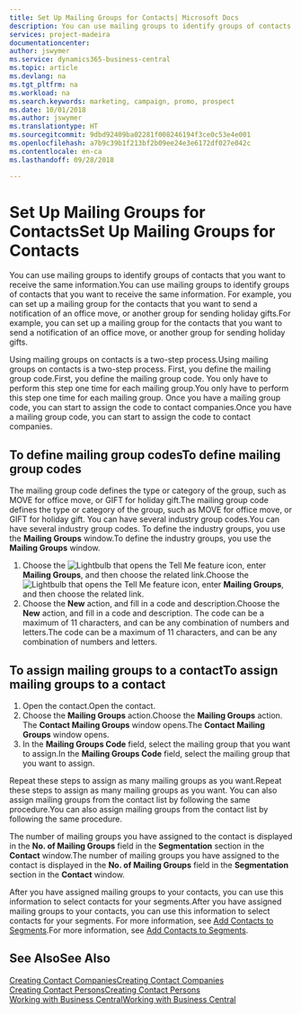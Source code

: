 ```yaml
---
title: Set Up Mailing Groups for Contacts| Microsoft Docs
description: You can use mailing groups to identify groups of contacts that you want to receive the same information, for example, for a marketing campaign or promo.
services: project-madeira
documentationcenter: 
author: jswymer
ms.service: dynamics365-business-central
ms.topic: article
ms.devlang: na
ms.tgt_pltfrm: na
ms.workload: na
ms.search.keywords: marketing, campaign, promo, prospect
ms.date: 10/01/2018
ms.author: jswymer
ms.translationtype: HT
ms.sourcegitcommit: 9dbd92409ba02281f008246194f3ce0c53e4e001
ms.openlocfilehash: a7b9c39b1f213bf2b09ee24e3e6172df027e042c
ms.contentlocale: en-ca
ms.lasthandoff: 09/28/2018

---
```

# <a name="set-up-mailing-groups-for-contacts"></a><span data-ttu-id="da7f1-103">Set Up Mailing Groups for Contacts</span><span class="sxs-lookup"><span data-stu-id="da7f1-103">Set Up Mailing Groups for Contacts</span></span>
<span data-ttu-id="da7f1-104">You can use mailing groups to identify groups of contacts that you want to receive the same information.</span><span class="sxs-lookup"><span data-stu-id="da7f1-104">You can use mailing groups to identify groups of contacts that you want to receive the same information.</span></span> <span data-ttu-id="da7f1-105">For example, you can set up a mailing group for the contacts that you want to send a notification of an office move, or another group for sending holiday gifts.</span><span class="sxs-lookup"><span data-stu-id="da7f1-105">For example, you can set up a mailing group for the contacts that you want to send a notification of an office move, or another group for sending holiday gifts.</span></span>

<span data-ttu-id="da7f1-106">Using mailing groups on contacts is a two-step process.</span><span class="sxs-lookup"><span data-stu-id="da7f1-106">Using mailing groups on contacts is a two-step process.</span></span> <span data-ttu-id="da7f1-107">First, you define the mailing group code.</span><span class="sxs-lookup"><span data-stu-id="da7f1-107">First, you define the mailing group code.</span></span> <span data-ttu-id="da7f1-108">You only have to perform this step one time for each mailing group.</span><span class="sxs-lookup"><span data-stu-id="da7f1-108">You only have to perform this step one time for each mailing group.</span></span> <span data-ttu-id="da7f1-109">Once you have a mailing group code, you can start to assign the code to contact companies.</span><span class="sxs-lookup"><span data-stu-id="da7f1-109">Once you have a mailing group code, you can start to assign the code to contact companies.</span></span>

## <a name="to-define-mailing-group-codes"></a><span data-ttu-id="da7f1-110">To define mailing group codes</span><span class="sxs-lookup"><span data-stu-id="da7f1-110">To define mailing group codes</span></span>
<span data-ttu-id="da7f1-111">The mailing group code defines the type or category of the group, such as MOVE for office move, or GIFT for holiday gift.</span><span class="sxs-lookup"><span data-stu-id="da7f1-111">The mailing group code defines the type or category of the group, such as MOVE for office move, or GIFT for holiday gift.</span></span> <span data-ttu-id="da7f1-112">You can have several industry group codes.</span><span class="sxs-lookup"><span data-stu-id="da7f1-112">You can have several industry group codes.</span></span> <span data-ttu-id="da7f1-113">To define the industry groups, you use the **Mailing Groups** window.</span><span class="sxs-lookup"><span data-stu-id="da7f1-113">To define the industry groups, you use the **Mailing Groups** window.</span></span>

1. <span data-ttu-id="da7f1-114">Choose the ![Lightbulb that opens the Tell Me feature](media/ui-search/search_small.png "Tell me what you want to do") icon, enter **Mailing Groups**, and then choose the related link.</span><span class="sxs-lookup"><span data-stu-id="da7f1-114">Choose the ![Lightbulb that opens the Tell Me feature](media/ui-search/search_small.png "Tell me what you want to do") icon, enter **Mailing Groups**, and then choose the related link.</span></span>
2. <span data-ttu-id="da7f1-115">Choose the **New** action, and fill in a code and description.</span><span class="sxs-lookup"><span data-stu-id="da7f1-115">Choose the **New** action, and fill in a code and description.</span></span> <span data-ttu-id="da7f1-116">The code can be a maximum of 11 characters, and can be any combination of numbers and letters.</span><span class="sxs-lookup"><span data-stu-id="da7f1-116">The code can be a maximum of 11 characters, and can be any combination of numbers and letters.</span></span>

## <a name="AssignMailGroupContact"></a> <span data-ttu-id="da7f1-117">To assign mailing groups to a contact</span><span class="sxs-lookup"><span data-stu-id="da7f1-117">To assign mailing groups to a contact</span></span>
1. <span data-ttu-id="da7f1-118">Open the contact.</span><span class="sxs-lookup"><span data-stu-id="da7f1-118">Open the contact.</span></span>
2. <span data-ttu-id="da7f1-119">Choose the **Mailing Groups** action.</span><span class="sxs-lookup"><span data-stu-id="da7f1-119">Choose the **Mailing Groups** action.</span></span> <span data-ttu-id="da7f1-120">The **Contact Mailing Groups** window opens.</span><span class="sxs-lookup"><span data-stu-id="da7f1-120">The **Contact Mailing Groups** window opens.</span></span>
3. <span data-ttu-id="da7f1-121">In the **Mailing Groups Code** field, select the mailing group that you want to assign.</span><span class="sxs-lookup"><span data-stu-id="da7f1-121">In the **Mailing Groups Code** field, select the mailing group that you want to assign.</span></span>

<span data-ttu-id="da7f1-122">Repeat these steps to assign as many mailing groups as you want.</span><span class="sxs-lookup"><span data-stu-id="da7f1-122">Repeat these steps to assign as many mailing groups as you want.</span></span> <span data-ttu-id="da7f1-123">You can also assign mailing groups from the contact list by following the same procedure.</span><span class="sxs-lookup"><span data-stu-id="da7f1-123">You can also assign mailing groups from the contact list by following the same procedure.</span></span>

<span data-ttu-id="da7f1-124">The number of mailing groups you have assigned to the contact is displayed in the **No. of Mailing Groups** field in the **Segmentation** section in the **Contact** window.</span><span class="sxs-lookup"><span data-stu-id="da7f1-124">The number of mailing groups you have assigned to the contact is displayed in the **No. of Mailing Groups** field in the **Segmentation** section in the **Contact** window.</span></span>

<span data-ttu-id="da7f1-125">After you have assigned mailing groups to your contacts, you can use this information to select contacts for your segments.</span><span class="sxs-lookup"><span data-stu-id="da7f1-125">After you have assigned mailing groups to your contacts, you can use this information to select contacts for your segments.</span></span> <span data-ttu-id="da7f1-126">For more information, see [Add Contacts to Segments](marketing-add-contact-segment.md).</span><span class="sxs-lookup"><span data-stu-id="da7f1-126">For more information, see [Add Contacts to Segments](marketing-add-contact-segment.md).</span></span>

## <a name="see-also"></a><span data-ttu-id="da7f1-127">See Also</span><span class="sxs-lookup"><span data-stu-id="da7f1-127">See Also</span></span>
[<span data-ttu-id="da7f1-128">Creating Contact Companies</span><span class="sxs-lookup"><span data-stu-id="da7f1-128">Creating Contact Companies</span></span>](marketing-create-contact-companies.md)  
[<span data-ttu-id="da7f1-129">Creating Contact Persons</span><span class="sxs-lookup"><span data-stu-id="da7f1-129">Creating Contact Persons</span></span>](marketing-create-contact-persons.md)  
[<span data-ttu-id="da7f1-130">Working with Business Central</span><span class="sxs-lookup"><span data-stu-id="da7f1-130">Working with Business Central</span></span>](ui-work-product.md)

